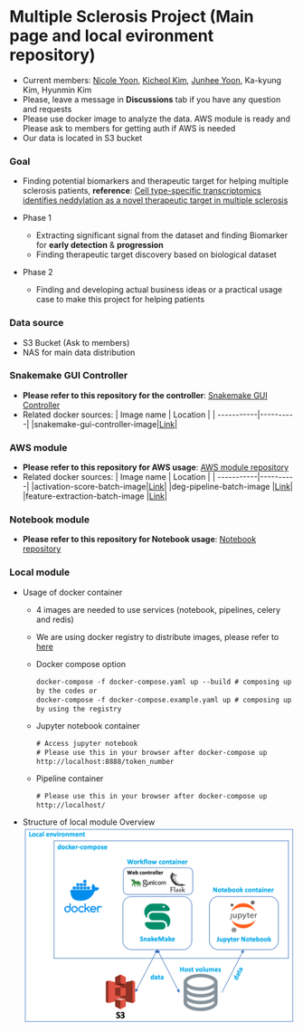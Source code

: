 # Multiple Sclerosis Project (Main page and local evironment repository)

* Current members: [Nicole Yoon](https://github.com/lacuss), [Kicheol Kim](https://github.com/kicheolkim), [Junhee Yoon](https://github.com/swiri021), Ka-kyung Kim, Hyunmin Kim
* Please, leave a message in **Discussions** tab if you have any question and requests
* Please use docker image to analyze the data. AWS module is ready and Please ask to members for getting auth if AWS is needed
* Our data is located in S3 bucket

### Goal
* Finding potential biomarkers and therapeutic target for helping multiple sclerosis patients, **reference**: [Cell type-specific transcriptomics identifies neddylation as a novel therapeutic target in multiple sclerosis](https://pubmed.ncbi.nlm.nih.gov/33374005/)

* Phase 1
  - Extracting significant signal from the dataset and finding Biomarker for **early detection** & **progression**
  - Finding therapeutic target discovery based on biological dataset

* Phase 2
  - Finding and developing actual business ideas or a practical usage case to make this project for helping patients

### Data source
- S3 Bucket (Ask to members)
- NAS for main data distribution

### Snakemake GUI Controller
- **Please refer to this repository for the controller**: [Snakemake GUI Controller](https://github.com/OpenKBC/snakemake-gui-controller)
- Related docker sources:
    | Image name | Location |
    | -----------|----------|
    |snakemake-gui-controller-image|[Link](https://github.com/OpenKBC/snakemake-gui-controller-image)|

### AWS module
- **Please refer to this repository for AWS usage**: [AWS module repository](https://github.com/OpenKBC/multiple_sclerosis_AWSmodule)
- Related docker sources:
    | Image name | Location |
    | -----------|----------|
    |activation-score-batch-image|[Link](https://github.com/OpenKBC/activation-score-batch-image)|
    |deg-pipeline-batch-image |[Link](https://github.com/OpenKBC/deg-pipeline-batch-image)|
    |feature-extraction-batch-image |[Link](https://github.com/OpenKBC/feature-extraction-batch-image)|

### Notebook module
- **Please refer to this repository for Notebook usage**: [Notebook repository](https://github.com/OpenKBC/multiple_sclerosis_proj_notebook)

### Local module
* Usage of docker container
  - 4 images are needed to use services (notebook, pipelines, celery and redis)
  - We are using docker registry to distribute images, please refer to [here](https://hub.docker.com/repository/docker/swiri021/openkbc_msproject/general)
  - Docker compose option
      ```shell
      docker-compose -f docker-compose.yaml up --build # composing up by the codes or
      docker-compose -f docker-compose.example.yaml up # composing up by using the registry
      ```

  - Jupyter notebook container
      ```
      # Access jupyter notebook
      # Please use this in your browser after docker-compose up 
      http://localhost:8888/token_number
      ```

  - Pipeline container
      ```
      # Please use this in your browser after docker-compose up
      http://localhost/
      ```

* Structure of local module Overview
![overview1](README_resource/local_env.png)
